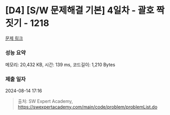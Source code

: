 # [D4] [S/W 문제해결 기본] 4일차 - 괄호 짝짓기 - 1218 

[문제 링크](https://swexpertacademy.com/main/code/problem/problemDetail.do?contestProbId=AV14eWb6AAkCFAYD) 

### 성능 요약

메모리: 20,432 KB, 시간: 139 ms, 코드길이: 1,210 Bytes

### 제출 일자

2024-08-14 17:16



> 출처: SW Expert Academy, https://swexpertacademy.com/main/code/problem/problemList.do